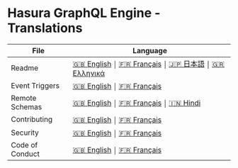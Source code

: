 # Hasura GraphQL Engine - Translations

| File            | Language      |
|-----------------|---------------|
| Readme          | [:uk: English](../README.md)          ￨ [:fr: Français](README.french.md)          ￨ [:jp: 日本語](README.japanese.md)                   ￨ [🇬🇷 Ελληνικά](README.greek.md)  |
| Event Triggers  | [:uk: English](../event-triggers.md)  ￨ [:fr: Français](event-triggers.french.md)  |
| Remote Schemas          | [:uk: English](../remote-schemas.md)          ￨ [:fr: Français](remote-schemas.french.md)          ￨ [:india: Hindi](remote-schemas.hindi.md)                   
| Contributing    | [:uk: English](../CONTRIBUTING.md)    ￨ [:fr: Français](CONTRIBUTING.french.md)    |
| Security        | [:uk: English](../SECURITY.md)        ￨ [:fr: Français](SECURITY.french.md)        |
| Code of Conduct | [:uk: English](../code-of-conduct.md) ￨ [:fr: Français](code-of-conduct.french.md) |
